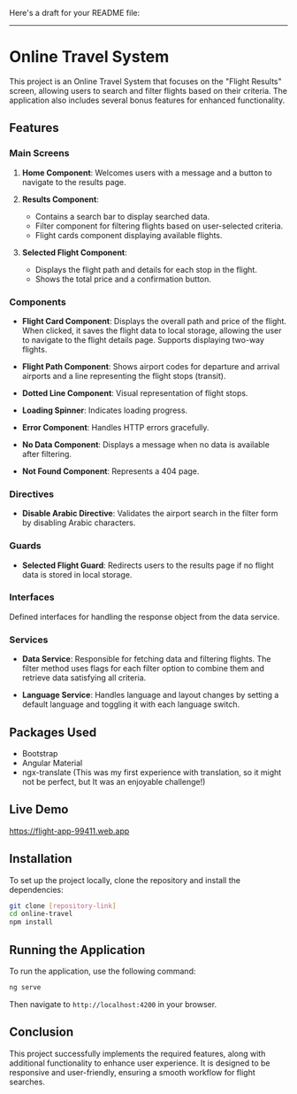 Here's a draft for your README file:

---

# Online Travel System

This project is an Online Travel System that focuses on the "Flight Results" screen, allowing users to search and filter flights based on their criteria. The application also includes several bonus features for enhanced functionality.

## Features

### Main Screens

1. **Home Component**: Welcomes users with a message and a button to navigate to the results page.
2. **Results Component**:

   - Contains a search bar to display searched data.
   - Filter component for filtering flights based on user-selected criteria.
   - Flight cards component displaying available flights.

3. **Selected Flight Component**:
   - Displays the flight path and details for each stop in the flight.
   - Shows the total price and a confirmation button.

### Components

- **Flight Card Component**: Displays the overall path and price of the flight. When clicked, it saves the flight data to local storage, allowing the user to navigate to the flight details page. Supports displaying two-way flights.
- **Flight Path Component**: Shows airport codes for departure and arrival airports and a line representing the flight stops (transit).

- **Dotted Line Component**: Visual representation of flight stops.

- **Loading Spinner**: Indicates loading progress.
- **Error Component**: Handles HTTP errors gracefully.
- **No Data Component**: Displays a message when no data is available after filtering.
- **Not Found Component**: Represents a 404 page.

### Directives

- **Disable Arabic Directive**: Validates the airport search in the filter form by disabling Arabic characters.

### Guards

- **Selected Flight Guard**: Redirects users to the results page if no flight data is stored in local storage.

### Interfaces

Defined interfaces for handling the response object from the data service.

### Services

- **Data Service**: Responsible for fetching data and filtering flights. The filter method uses flags for each filter option to combine them and retrieve data satisfying all criteria.

- **Language Service**: Handles language and layout changes by setting a default language and toggling it with each language switch.

## Packages Used

- Bootstrap
- Angular Material
- ngx-translate (This was my first experience with translation, so it might not be perfect, but It was an enjoyable challenge!)

## Live Demo

https://flight-app-99411.web.app

## Installation

To set up the project locally, clone the repository and install the dependencies:

```bash
git clone [repository-link]
cd online-travel
npm install
```

## Running the Application

To run the application, use the following command:

```bash
ng serve
```

Then navigate to `http://localhost:4200` in your browser.

## Conclusion

This project successfully implements the required features, along with additional functionality to enhance user experience. It is designed to be responsive and user-friendly, ensuring a smooth workflow for flight searches.
